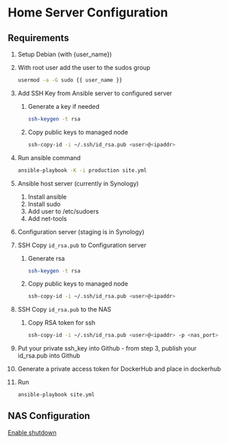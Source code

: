 # Home Server Configuration

## Requirements

1. Setup Debian (with {user_name})

2. With root user add the user to the sudos group

   ```bash
   usermod -a -G sudo {{ user_name }}
   ```

3. Add SSH Key from Ansible server to configured server

   1. Generate a key if needed

       ```bash
       ssh-keygen -t rsa

   2. Copy public keys to managed node

      ```bash
      ssh-copy-id -i ~/.ssh/id_rsa.pub <user>@<ipaddr>
      ```

4. Run ansible command

   ```bash
   ansible-playbook -K -i production site.yml
   ```


1. Ansible host server (currently in Synology)
    1. Install ansible
    2. Install sudo
    3. Add user to /etc/sudoers
    4. Add net-tools

2. Configuration server (staging is in Synology)

3. SSH Copy `id_rsa.pub` to Configuration server
   1. Generate rsa

      ```bash
      ssh-keygen -t rsa
      ```

   2. Copy public keys to managed node

      ```bash
      ssh-copy-id -i ~/.ssh/id_rsa.pub <user>@<ipaddr>
      ```

4. SSH Copy `id_rsa.pub` to the NAS
   1. Copy RSA token for ssh

      ```bash
      ssh-copy-id -i ~/.ssh/id_rsa.pub <user>@<ipaddr> -p <nas_port>
      ```

5. Put your private ssh_key into Github - from step 3, publish your id_rsa.pub into Github

6. Generate a private access token for DockerHub and place in dockerhub

7. Run

   ```bash
   ansible-playbook site.yml
   ```

## NAS Configuration

[Enable shutdown](https://andreagx.blogspot.com/2017/11/poweroff-linux-based-nas-synology-ecc.html)